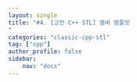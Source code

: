 ```yaml
---
layout: single
title: "#4. [고전 C++ STL] 멤버 템플릿
"
categories: "classic-cpp-stl"
tag: ["cpp"]
author_profile: false
sidebar: 
    nav: "docs"
---
```



